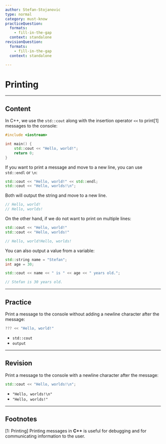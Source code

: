 ```yaml
---
author: Stefan-Stojanovic
type: normal
category: must-know
practiceQuestion:
  formats:
    - fill-in-the-gap
  context: standalone
revisionQuestion:
  formats:
    - fill-in-the-gap
  context: standalone

---
```


# Printing

---

## Content

In C++, we use the `std::cout` along with the insertion operator `<<` to print[1] messages to the console:
```cpp
#include <iostream>

int main() {
    std::cout << "Hello, world!";
    return 0;
}
```

If you want to print a message and move to a new line, you can use `std::endl` or `\n`:
```cpp
std::cout << "Hello, world!" << std::endl;
std::cout << "Hello, worlds!\n";
```

Both will output the string and move to a new line.
```cpp
// Hello, world!
// Hello, worlds!
```

On the other hand, if we do not want to print on multiple lines:
```cpp
std::cout << "Hello, world!"
std::cout << "Hello, worlds!"

// Hello, world!Hello, worlds!
```

You can also output a value from a variable:
```cpp
std::string name = "Stefan";
int age = 30;

std::cout << name << " is " << age << " years old.";

// Stefan is 30 years old.
```


---
## Practice

Print a message to the console without adding a newline character after the message:
```cpp
??? << "Hello, world!"
```

- `std::cout`
- `output`

---
## Revision

Print a message to the console with a newline character after the message:
```cpp
std::cout << "Hello, worlds!\n";
```

- `"Hello, worlds!\n"`
- `"Hello, worlds!"`

---
## Footnotes

[1: Printing]
Printing messages in **C++** is useful for debugging and for communicating information to the user.
